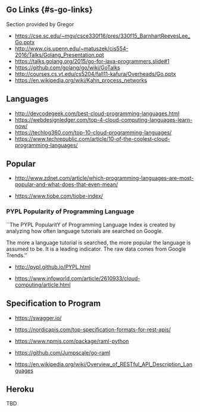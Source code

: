 ## Go Links {#s-go-links}

Section provided by Gregor

* <https://cse.sc.edu/~mgv/csce330f16/pres/330f15_BarnhartReevesLee_Go.pptx>
* <http://www.cis.upenn.edu/~matuszek/cis554-2016/Talks/Golang_Presentation.ppt>
* <https://talks.golang.org/2015/go-for-java-programmers.slide#1>
* <https://github.com/golang/go/wiki/GoTalks>
* <http://courses.cs.vt.edu/cs5204/fall11-kafura/Overheads/Go.pptx>
* <https://en.wikipedia.org/wiki/Kahn_process_networks>

## Languages

* <http://devcodegeek.com/best-cloud-programming-languages.html>
* <https://webdesignledger.com/top-4-cloud-computing-languages-learn-now/>
* <https://techlog360.com/top-10-cloud-programming-languages/>
* <https://www.techrepublic.com/article/10-of-the-coolest-cloud-programming-languages/>

## Popular

* <http://www.zdnet.com/article/which-programming-languages-are-most-popular-and-what-does-that-even-mean/>

* <https://www.tiobe.com/tiobe-index/>

### PYPL Popularity of Programming Language

``The PYPL PopularitY of Programming Language Index is created by analyzing how often language tutorials are searched on Google.

The more a language tutorial is searched, the more popular the language is assumed to be. It is a leading indicator. The raw data comes from Google Trends.''


* <http://pypl.github.io/PYPL.html>

* <https://www.infoworld.com/article/2610933/cloud-computing/article.html>

## Specification to Program

* <https://swagger.io/>
* <https://nordicapis.com/top-specification-formats-for-rest-apis/>


* <https://www.npmjs.com/package/raml-python>
* <https://github.com/Jumpscale/go-raml>

* <https://en.wikipedia.org/wiki/Overview_of_RESTful_API_Description_Languages>

## Heroku

TBD
